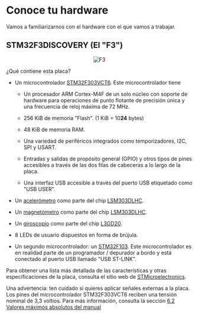 # Conoce tu hardware

Vamos a familiarizarnos con el hardware con el que vamos a trabajar.

## STM32F3DISCOVERY (El "F3")

<p align="center">
<img title="F3" src="../assets/f3.jpg">
</p>

¿Qué contiene esta placa?

- Un microcontrolador [STM32F303VCT6](https://www.st.com/en/microcontrollers/stm32f303vc.html). Este microcontrolador tiene

  - Un procesador ARM Cortex-M4F de un solo núcleo con soporte de hardware para operaciones de punto flotante de precisión única y una frecuencia de reloj máxima de 72 MHz.

  - 256 KiB de memoria "Flash". (1 KiB = 10**24** bytes)

  - 48 KiB de memoria RAM.

  - Una variedad de periféricos integrados como temporizadores, I2C, SPI y USART.

  - Entradas y salidas de propósito general (GPIO) y otros tipos de pines accesibles a través de las dos filas de cabeceras a lo largo de la placa.

  - Una interfaz USB accesible a través del puerto USB etiquetado como "USB USER".

- Un [acelerómetro](https://es.wikipedia.org/wiki/Aceler%C3%B3metro) como parte del chip [LSM303DLHC](https://www.st.com/en/mems-and-sensors/lsm303dlhc.html).

- Un [magnetómetro](https://es.wikipedia.org/wiki/Magnet%C3%B3metro) como parte del chip [LSM303DLHC](https://www.st.com/en/mems-and-sensors/lsm303dlhc.html).

- Un [giroscopio](https://es.wikipedia.org/wiki/Gir%C3%B3scopo) como parte del chip [L3GD20](https://www.pololu.com/file/0J563/L3GD20.pdf).

- 8 LEDs de usuario dispuestos en forma de brújula.

- Un segundo microcontrolador: un [STM32F103](https://www.st.com/en/microcontrollers/stm32f103cb.html). Este microcontrolador es en realidad parte de un programador / depurador a bordo y está conectado al puerto USB llamado "USB ST-LINK".

Para obtener una lista más detallada de las características y otras especificaciones de la placa, consulta el sitio web de [STMicroelectronics](https://www.st.com/en/evaluation-tools/stm32f3discovery.html).

Una advertencia: ten cuidado si quieres aplicar señales externas a la placa. Los pines del microcontrolador STM32F303VCT6 reciben una tensión nominal de 3,3 voltios. Para más información, consulta la sección [6.2 Valores máximos absolutos del manual](https://www.st.com/resource/en/datasheet/stm32f303vc.pdf)
